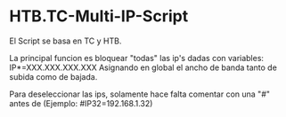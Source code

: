 # HTB.TC-Multi-IP-Script

El Script se basa en TC y HTB.

La principal funcion es bloquear "todas" las ip's dadas con variables: IP*=XXX.XXX.XXX.XXX
Asignando en global el ancho de banda tanto de subida como de bajada.


Para deseleccionar las ips, solamente hace falta comentar con una "#" antes de (Ejemplo: #IP32=192.168.1.32) 
